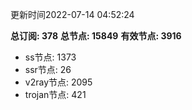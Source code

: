 更新时间2022-07-14 04:52:24

**总订阅: 378**
**总节点: 15849**
**有效节点: 3916**
- ss节点: 1373
- ssr节点: 26
- v2ray节点: 2095
- trojan节点: 421
